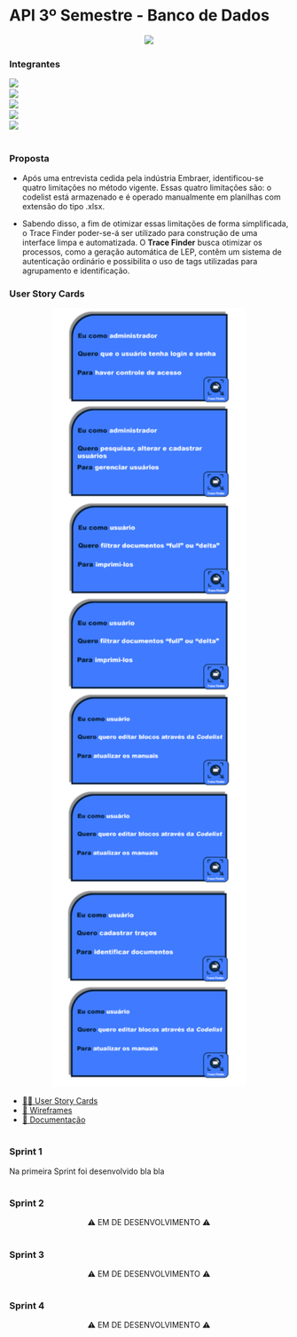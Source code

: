 # API 3º Semestre - Banco de Dados

<center><img src="https://user-images.githubusercontent.com/18652465/111547833-88631a00-8758-11eb-863c-ccf1e6e93f39.png"></center>

### Integrantes
<a  href="https://www.linkedin.com/in/rodrigo-am%C3%A2ncio-do-prado-ten%C3%B3rio-a56641174"> <img src="https://img.shields.io/badge/Rodrigo%20Amancio%20--%20Scrum%20Master-Linkedin-blue"></a> <br>
<a href="https://www.linkedin.com/in/luisaugustosb"> <img src="https://img.shields.io/badge/Lu%C3%ADs%20Augusto%20--%20Product%20Owner-Linkedin-blue"></a> <br>
<a href="https://www.linkedin.com/in/bahij-noureddine-941b681b7/"> <img src= "https://img.shields.io/badge/Bahij%20Noureddine-Linkedin-blue"></a> <br>
<a href="https://www.linkedin.com/in/mateus-senne-172905149"> <img src= "https://img.shields.io/badge/Mateus%20Senne-Linkedin-blue"></a> <br>
<a href="https://www.linkedin.com/in/maxx-barcelos-aaa106b2"> <img src= "https://img.shields.io/badge/Maximiles%20Barcelos-Linkedin-blue"></a> <br>

<h1></h1> 

### Proposta
 - Após uma entrevista cedida pela indústria Embraer, identificou-se quatro limitações no método vigente. Essas quatro limitações são: o codelist está armazenado e é operado manualmente em planilhas com extensão do tipo .xlsx.

- Sabendo disso, a fim de otimizar essas limitações de forma simplificada, o Trace Finder poder-se-á ser utilizado para construção de uma interface limpa e automatizada. O **Trace Finder** busca otimizar os processos, como a geração automática de LEP, contêm um sistema de autenticação ordinário e possibilita o uso de tags utilizadas para agrupamento e identificação.

### User Story Cards

<center>  <img src="https://github.com/MaXximiles/API-3SEM/blob/main/User%20Story%20Cards/StoryFull.png?raw=true" width="350"> </center>

 - [👨‍💻 User Story Cards](https://github.com/MaXximiles/API-3SEM/tree/main/Documenta%C3%A7%C3%A3o)
- [📏 Wireframes](https://github.com/MaXximiles/API-3SEM/tree/main/Documenta%C3%A7%C3%A3o)
- [📃 Documentação](https://github.com/MaXximiles/API-3SEM/tree/main/Documenta%C3%A7%C3%A3o)
<h1> </h1>

### Sprint 1
Na primeira Sprint foi desenvolvido bla bla

<h1> </h1>

### Sprint 2
<center> ⚠ EM DE DESENVOLVIMENTO ⚠ </center>
<h1> </h1>

### Sprint 3

<center> ⚠ EM DE DESENVOLVIMENTO ⚠ </center>
<h1> </h1>

### Sprint 4

<center> ⚠ EM DE DESENVOLVIMENTO ⚠ </center>
<h1> </h1>

